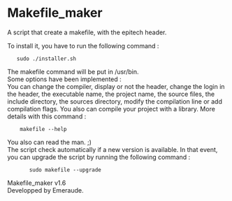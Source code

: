 Makefile_maker
==============

A script that create a makefile, with the epitech header.

To install it, you have to run the following command :

   	   sudo ./installer.sh

The makefile command will be put in /usr/bin.  
Some options have been implemented :  
You can change the compiler, display or not the header, change the login in the header, the executable name, the project name, the source files, the include directory, the sources directory, modify the compilation line or add compilation flags. You also can compile your project with a library. More details with this command :

    	makefile --help

You also can read the man. ;)  
The script check automatically if a new version is available. In that event, you can upgrade the script by running the following command :

    	   sudo makefile --upgrade

Makefile_maker v1.6  
Developped by Emeraude.
